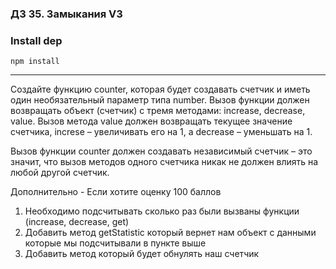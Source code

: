 ### ДЗ 35. Замыкания V3

### Install dep

`npm install`

<hr>

Создайте функцию counter, которая будет создавать счетчик и иметь один необязательный параметр типа number. Вызов функции должен возвращать объект (счетчик) с тремя методами: increase, decrease, value.
Вызов метода value должен возвращать текущее значение счетчика, increse – увеличивать его на 1, а decrease – уменьшать на 1.

Вызов функции counter должен создавать независимый счетчик – это значит, что вызов методов одного счетчика никак не должен влиять на любой другой счетчик.

Дополнительно - Если хотите оценку 100 баллов

1. Необходимо подсчитывать сколько раз были вызваны функции (increase, decrease, get)
2. Добавить метод getStatistic который вернет нам объект с данными которые мы подсчитывали в пункте выше
3. Добавить метод который будет обнулять наш счетчик
